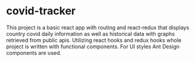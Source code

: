 # covid-tracker
This project is a basic react app with routing and react-redux that displays country covid daily information as well as historical data with graphs retrieved from public apis. 
Utilizing react hooks and redux hooks whole project is written with functional components.
For UI styles Ant  Design components are used.
